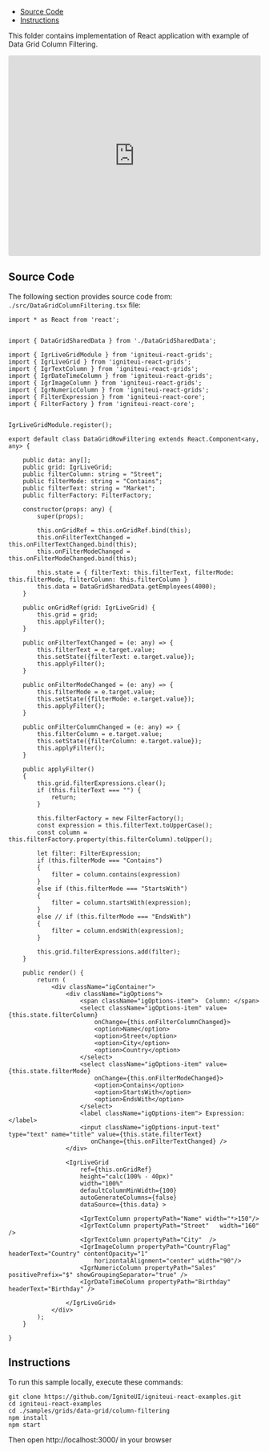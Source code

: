 <!-- NOTE: do not change this file because it will be auto re-generated from template file: -->
<!-- https://github.com/IgniteUI/igniteui-react-examples/tree/master/sample-template-files/ReadMe.md -->

<!-- ## Table of Contents -->
<!-- - [Sample Preview](#Sample-Preview) -->
- [Source Code](#Source-Code)
- [Instructions](#Instructions)

This folder contains implementation of React application with example of Data Grid Column Filtering.
<!-- in the Data Grid component -->
<!-- [Data Grid](https://infragistics.com/Reactsite/components/data-grid.html) -->

<html lang="en" xmlns="http://www.w3.org/1999/xhtml">
    <body>
        <!-- <a target="_blank" href="https://codesandbox.io/s/github/IgniteUI/igniteui-react-examples/tree/master/samples/grids/data-grid/column-filtering?fontsize=14&hidenavigation=1&theme=dark&view=preview&file=/src/DataGridColumnFiltering.tsx" rel="noopener noreferrer">
            <img height="40px" style="border-radius: 0.5rem" alt="Edit on CodeSandbox" src="https://static.infragistics.com/xplatform/images/sandbox/edit.png"/>
        </a> -->
        <!-- <a target="_blank"
href="https://codesandbox.io/s/github/IgniteUI/igniteui-react-examples/tree/master/samples/maps/geo-map/binding-csv-points?fontsize=14&hidenavigation=1&theme=dark&view=preview">
            <img alt="Edit Sample" src="https://codesandbox.io/static/img/play-codesandbox.svg"/>
        </a> -->
        <!-- <a target="_blank" style="margin-left: 0.5rem"
href="https://codesandbox.io/embed/github/IgniteUI/igniteui-react-examples/tree/master/samples/grids/data-grid/column-filtering?fontsize=14&hidenavigation=1&theme=dark&view=preview&file=/src/DataGridColumnFiltering.tsx">
            <img height="40px" style="border-radius: 5px" alt="View on CodeSandbox" src="https://static.infragistics.com/xplatform/images/sandbox/view.png"/>
        </a> -->
        <!-- <a target="_blank"
href="https://codesandbox.io/embed/github/IgniteUI/igniteui-react-examples/tree/master/samples/maps/geo-map/binding-csv-points?fontsize=14&hidenavigation=1&theme=dark&view=preview">
            <img alt="View on CodeSandbox" src="https://static.infragistics.com/xplatform/images/sandbox/view.png"/>
        </a>
https://codesandbox.io/embed/react-treemap-overview-rtb45
https://codesandbox.io/static/img/play-codesandbox.svg
https://codesandbox.io/embed/react-treemap-overview-rtb45?view=browser -->
    </body>
</html>

<!-- ## Sample Preview -->

<iframe
  src="https://codesandbox.io/embed/github/IgniteUI/igniteui-react-examples/tree/master/samples/grids/data-grid/column-filtering?fontsize=14&hidenavigation=1&theme=dark&view=preview&file=/src/DataGridColumnFiltering.tsx"
  style="width:100%; height:400px; border:0; border-radius: 4px; overflow:hidden;"
  allow="accelerometer; ambient-light-sensor; camera; encrypted-media; geolocation; gyroscope; hid; microphone; midi; payment; usb; vr"
  sandbox="allow-forms allow-modals allow-popups allow-presentation allow-same-origin allow-scripts"
></iframe>

## Source Code

The following section provides source code from:
`./src/DataGridColumnFiltering.tsx` file:

```tsx
import * as React from 'react';


import { DataGridSharedData } from './DataGridSharedData';

import { IgrLiveGridModule } from 'igniteui-react-grids';
import { IgrLiveGrid } from 'igniteui-react-grids';
import { IgrTextColumn } from 'igniteui-react-grids';
import { IgrDateTimeColumn } from 'igniteui-react-grids';
import { IgrImageColumn } from 'igniteui-react-grids';
import { IgrNumericColumn } from 'igniteui-react-grids';
import { FilterExpression } from 'igniteui-react-core';
import { FilterFactory } from 'igniteui-react-core';


IgrLiveGridModule.register();

export default class DataGridRowFiltering extends React.Component<any, any> {

    public data: any[];
    public grid: IgrLiveGrid;
    public filterColumn: string = "Street";
    public filterMode: string = "Contains";
    public filterText: string = "Market";
    public filterFactory: FilterFactory;

    constructor(props: any) {
        super(props);

        this.onGridRef = this.onGridRef.bind(this);
        this.onFilterTextChanged = this.onFilterTextChanged.bind(this);
        this.onFilterModeChanged = this.onFilterModeChanged.bind(this);

        this.state = { filterText: this.filterText, filterMode: this.filterMode, filterColumn: this.filterColumn }
        this.data = DataGridSharedData.getEmployees(4000);
    }

    public onGridRef(grid: IgrLiveGrid) {
        this.grid = grid;
        this.applyFilter();
    }

    public onFilterTextChanged = (e: any) => {
        this.filterText = e.target.value;
        this.setState({filterText: e.target.value});
        this.applyFilter();
    }

    public onFilterModeChanged = (e: any) => {
        this.filterMode = e.target.value;
        this.setState({filterMode: e.target.value});
        this.applyFilter();
    }

    public onFilterColumnChanged = (e: any) => {
        this.filterColumn = e.target.value;
        this.setState({filterColumn: e.target.value});
        this.applyFilter();
    }

    public applyFilter()
    {
        this.grid.filterExpressions.clear();
        if (this.filterText === "") {
            return;
        }

        this.filterFactory = new FilterFactory();
        const expression = this.filterText.toUpperCase();
        const column = this.filterFactory.property(this.filterColumn).toUpper();

        let filter: FilterExpression;
        if (this.filterMode === "Contains")
        {
            filter = column.contains(expression)
        }
        else if (this.filterMode === "StartsWith")
        {
            filter = column.startsWith(expression);
        }
        else // if (this.filterMode === "EndsWith")
        {
            filter = column.endsWith(expression);
        }

        this.grid.filterExpressions.add(filter);
    }

    public render() {
        return (
            <div className="igContainer">
                <div className="igOptions">
                    <span className="igOptions-item">  Column: </span>
                    <select className="igOptions-item" value={this.state.filterColumn}
                        onChange={this.onFilterColumnChanged}>
                        <option>Name</option>
                        <option>Street</option>
                        <option>City</option>
                        <option>Country</option>
                    </select>
                    <select className="igOptions-item" value={this.state.filterMode}
                        onChange={this.onFilterModeChanged}>
                        <option>Contains</option>
                        <option>StartsWith</option>
                        <option>EndsWith</option>
                    </select>
                    <label className="igOptions-item"> Expression: </label>
                    <input className="igOptions-input-text" type="text" name="title" value={this.state.filterText}
                       onChange={this.onFilterTextChanged} />
                </div>

                <IgrLiveGrid
                    ref={this.onGridRef}
                    height="calc(100% - 40px)"
                    width="100%"
                    defaultColumnMinWidth={100}
                    autoGenerateColumns={false}
                    dataSource={this.data} >

                    <IgrTextColumn propertyPath="Name" width="*>150"/>
                    <IgrTextColumn propertyPath="Street"   width="160" />
                    <IgrTextColumn propertyPath="City"  />
                    <IgrImageColumn propertyPath="CountryFlag" headerText="Country" contentOpacity="1"
                        horizontalAlignment="center" width="90"/>
                    <IgrNumericColumn propertyPath="Sales" positivePrefix="$" showGroupingSeparator="true" />
                    <IgrDateTimeColumn propertyPath="Birthday" headerText="Birthday" />

                </IgrLiveGrid>
            </div>
        );
    }

}
```

## Instructions
To run this sample locally, execute these commands:

```
git clone https://github.com/IgniteUI/igniteui-react-examples.git
cd igniteui-react-examples
cd ./samples/grids/data-grid/column-filtering
npm install
npm start

```

Then open http://localhost:3000/ in your browser

